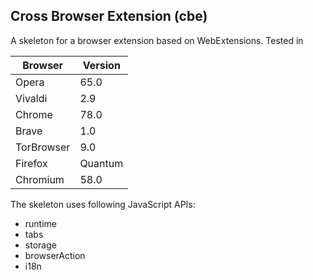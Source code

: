 ## Cross Browser Extension (cbe)

A skeleton for a browser extension based on WebExtensions. Tested in

Browser | Version
------------ | -------------
Opera | 65.0
Vivaldi | 2.9
Chrome | 78.0
Brave | 1.0
TorBrowser | 9.0
Firefox | Quantum
Chromium | 58.0


The skeleton uses following JavaScript APIs:
* runtime
* tabs
* storage
* browserAction
* i18n


